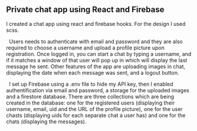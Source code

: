 ## Private chat app using React and Firebase
I created a chat app using react and firebase hooks. For the design I used scss.

&nbsp;&nbsp;Users needs to authenticate with email and password and they are also required to choose a username and upload a profile picture upon registration. Once logged in, you can start a chat by typing a username, and if it matches a window of that user will pop up in which will display the last message he sent. Other features of the app are
uploading images in chat, displaying the date when each message was sent, and a logout button.

&nbsp;&nbsp;I set up Firebase using a .env file to hide my API key, then I enabled authentification via email and password, a storage for the uploaded images and a firestore database. There are three collections which are being created in the database: one for the registered users (displaying their username, email, uid and the URL of the profile picture), one for the user chasts (displaying uids for each separate chat a user has) and one for the chats (displaying the messages).
